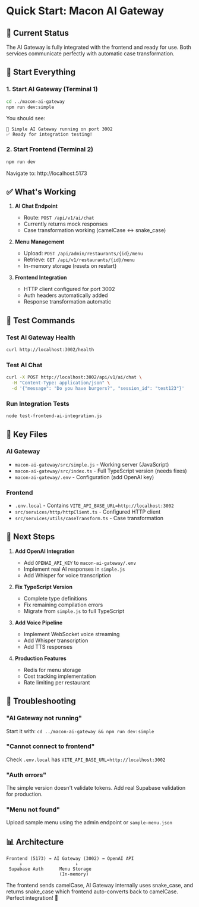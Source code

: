 # Quick Start: Macon AI Gateway

## 🚀 Current Status
The AI Gateway is fully integrated with the frontend and ready for use. Both services communicate perfectly with automatic case transformation.

## 🔧 Start Everything

### 1. Start AI Gateway (Terminal 1)
```bash
cd ../macon-ai-gateway
npm run dev:simple
```
You should see:
```
🚀 Simple AI Gateway running on port 3002
✅ Ready for integration testing!
```

### 2. Start Frontend (Terminal 2)
```bash
npm run dev
```
Navigate to: http://localhost:5173

## ✅ What's Working

1. **AI Chat Endpoint**
   - Route: `POST /api/v1/ai/chat`
   - Currently returns mock responses
   - Case transformation working (camelCase ↔ snake_case)

2. **Menu Management**
   - Upload: `POST /api/admin/restaurants/{id}/menu`
   - Retrieve: `GET /api/v1/restaurants/{id}/menu`
   - In-memory storage (resets on restart)

3. **Frontend Integration**
   - HTTP client configured for port 3002
   - Auth headers automatically added
   - Response transformation automatic

## 🧪 Test Commands

### Test AI Gateway Health
```bash
curl http://localhost:3002/health
```

### Test AI Chat
```bash
curl -X POST http://localhost:3002/api/v1/ai/chat \
  -H "Content-Type: application/json" \
  -d '{"message": "Do you have burgers?", "session_id": "test123"}'
```

### Run Integration Tests
```bash
node test-frontend-ai-integration.js
```

## 📝 Key Files

### AI Gateway
- `macon-ai-gateway/src/simple.js` - Working server (JavaScript)
- `macon-ai-gateway/src/index.ts` - Full TypeScript version (needs fixes)
- `macon-ai-gateway/.env` - Configuration (add OpenAI key)

### Frontend
- `.env.local` - Contains `VITE_API_BASE_URL=http://localhost:3002`
- `src/services/http/httpClient.ts` - Configured HTTP client
- `src/services/utils/caseTransform.ts` - Case transformation

## 🔮 Next Steps

1. **Add OpenAI Integration**
   - Add `OPENAI_API_KEY` to `macon-ai-gateway/.env`
   - Implement real AI responses in `simple.js`
   - Add Whisper for voice transcription

2. **Fix TypeScript Version**
   - Complete type definitions
   - Fix remaining compilation errors
   - Migrate from `simple.js` to full TypeScript

3. **Add Voice Pipeline**
   - Implement WebSocket voice streaming
   - Add Whisper transcription
   - Add TTS responses

4. **Production Features**
   - Redis for menu storage
   - Cost tracking implementation
   - Rate limiting per restaurant

## 🐛 Troubleshooting

### "AI Gateway not running"
Start it with: `cd ../macon-ai-gateway && npm run dev:simple`

### "Cannot connect to frontend"
Check `.env.local` has `VITE_API_BASE_URL=http://localhost:3002`

### "Auth errors"
The simple version doesn't validate tokens. Add real Supabase validation for production.

### "Menu not found"
Upload sample menu using the admin endpoint or `sample-menu.json`

## 📊 Architecture

```
Frontend (5173) → AI Gateway (3002) → OpenAI API
     ↓                    ↓
 Supabase Auth      Menu Storage
                    (In-memory)
```

The frontend sends camelCase, AI Gateway internally uses snake_case, and returns snake_case which frontend auto-converts back to camelCase. Perfect integration! 🎉